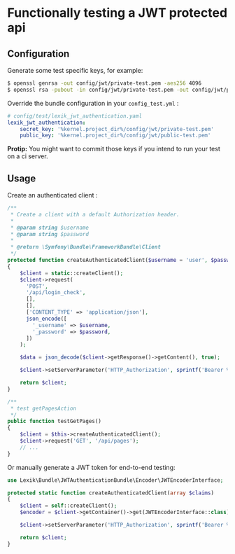 Functionally testing a JWT protected api
=========================================

Configuration
-------------

Generate some test specific keys, for example:

``` bash
$ openssl genrsa -out config/jwt/private-test.pem -aes256 4096
$ openssl rsa -pubout -in config/jwt/private-test.pem -out config/jwt/public-test.pem
```

Override the bundle configuration in your `config_test.yml` :

``` yaml
# config/test/lexik_jwt_authentication.yaml
lexik_jwt_authentication:
    secret_key: '%kernel.project_dir%/config/jwt/private-test.pem'
    public_key: '%kernel.project_dir%/config/jwt/public-test.pem'
```

**Protip:** You might want to commit those keys if you intend to run your test on a ci server.

Usage
-----

Create an authenticated client :

``` php
/**
 * Create a client with a default Authorization header.
 *
 * @param string $username
 * @param string $password
 *
 * @return \Symfony\Bundle\FrameworkBundle\Client
 */
protected function createAuthenticatedClient($username = 'user', $password = 'password')
{
    $client = static::createClient();
    $client->request(
      'POST',
      '/api/login_check',
      [],
      [],
      ['CONTENT_TYPE' => 'application/json'],
      json_encode([
        '_username' => $username,
        '_password' => $password,
      ])
    );

    $data = json_decode($client->getResponse()->getContent(), true);

    $client->setServerParameter('HTTP_Authorization', sprintf('Bearer %s', $data['token']));

    return $client;
}

/**
 * test getPagesAction
 */
public function testGetPages()
{
    $client = $this->createAuthenticatedClient();
    $client->request('GET', '/api/pages');
    // ... 
}
```

Or manually generate a JWT token for end-to-end testing:

``` php
use Lexik\Bundle\JWTAuthenticationBundle\Encoder\JWTEncoderInterface;

protected static function createAuthenticatedClient(array $claims)
{
    $client = self::createClient();
    $encoder = $client->getContainer()->get(JWTEncoderInterface::class);

    $client->setServerParameter('HTTP_Authorization', sprintf('Bearer %s', $encoder->encode($claims)));

    return $client;
}
```
